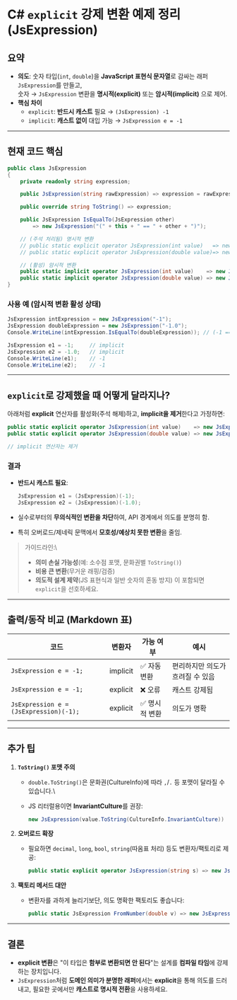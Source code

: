 # C# `explicit` 강제 변환 예제 정리 (JsExpression)

## 요약

-   **의도**: 숫자 타입(`int`, `double`)을 **JavaScript 표현식
    문자열**로 감싸는 래퍼 `JsExpression`를 만들고,\
    숫자 → `JsExpression` 변환을 **명시적(explicit)** 또는
    **암시적(implicit)** 으로 제어.
-   **핵심 차이**
    -   `explicit`: **반드시 캐스트** 필요 → `(JsExpression) -1`
    -   `implicit`: **캐스트 없이** 대입 가능 → `JsExpression e = -1`

------------------------------------------------------------------------

## 현재 코드 핵심

``` csharp
public class JsExpression
{
    private readonly string expression;

    public JsExpression(string rawExpression) => expression = rawExpression;

    public override string ToString() => expression;

    public JsExpression IsEqualTo(JsExpression other)
        => new JsExpression("(" + this + " == " + other + ")");

    // (주석 처리됨) 명시적 변환
    // public static explicit operator JsExpression(int value)   => new JsExpression(value.ToString());
    // public static explicit operator JsExpression(double value)=> new JsExpression(value.ToString());

    // (활성) 암시적 변환
    public static implicit operator JsExpression(int value)    => new JsExpression(value.ToString());
    public static implicit operator JsExpression(double value) => new JsExpression(value.ToString());
}
```

### 사용 예 (암시적 변환 활성 상태)

``` csharp
JsExpression intExpression = new JsExpression("-1");
JsExpression doubleExpression = new JsExpression("-1.0");
Console.WriteLine(intExpression.IsEqualTo(doubleExpression)); // (-1 == -1.0)

JsExpression e1 = -1;     // implicit
JsExpression e2 = -1.0;   // implicit
Console.WriteLine(e1);    // -1
Console.WriteLine(e2);    // -1
```

------------------------------------------------------------------------

## `explicit`로 강제했을 때 어떻게 달라지나?

아래처럼 **explicit** 연산자를 활성화(주석 해제)하고, **implicit을
제거**한다고 가정하면:

``` csharp
public static explicit operator JsExpression(int value)    => new JsExpression(value.ToString());
public static explicit operator JsExpression(double value) => new JsExpression(value.ToString());

// implicit 연산자는 제거
```

### 결과

-   **반드시 캐스트 필요**:

    ``` csharp
    JsExpression e1 = (JsExpression)(-1);
    JsExpression e2 = (JsExpression)(-1.0);
    ```

-   실수로부터의 **무의식적인 변환을 차단**하여, API 경계에서 의도를
    분명히 함.

-   특히 오버로드/제네릭 문맥에서 **모호성/예상치 못한 변환**을 줄임.

> 가이드라인:\
> - **의미 손실 가능성**(예: 소수점 포맷, 문화권별 `ToString()`)
> - **비용 큰 변환**(무거운 래핑/검증)
> - **의도적 설계 제약**(JS 표현식과 일반 숫자의 혼동 방지)
> 이 포함되면 `explicit`을 선호하세요.

------------------------------------------------------------------------

## 출력/동작 비교 (Markdown 표)

| 코드                           | 변환자   | 가능 여부   | 예시                          |
|--------------------------------|----------|-------------|-------------------------------|
| `JsExpression e = -1;`         | implicit | ✅ 자동 변환 | 편리하지만 의도가 흐려질 수 있음 |
| `JsExpression e = -1;`         | explicit | ❌ 오류     | 캐스트 강제됨                  |
| `JsExpression e = (JsExpression)(-1);` | explicit | ✅ 명시적 변환 | 의도가 명확                     |

------------------------------------------------------------------------

## 추가 팁

1.  **`ToString()` 포맷 주의**
    -   `double.ToString()`은 문화권(CultureInfo)에 따라 `,`/`.` 등
        포맷이 달라질 수 있습니다.\

    -   JS 리터럴용이면 **InvariantCulture**를 권장:

        ``` csharp
        new JsExpression(value.ToString(CultureInfo.InvariantCulture))
        ```
2.  **오버로드 확장**
    -   필요하면 `decimal`, `long`, `bool`, `string`(따옴표 처리) 등도
        변환자/팩토리로 제공:

        ``` csharp
        public static explicit operator JsExpression(string s) => new JsExpression($"\"{s}\"");
        ```
3.  **팩토리 메서드 대안**
    -   변환자를 과하게 늘리기보단, 의도 명확한 팩토리도 좋습니다:

        ``` csharp
        public static JsExpression FromNumber(double v) => new JsExpression(v.ToString(CultureInfo.InvariantCulture));
        ```

------------------------------------------------------------------------

## 결론

-   **explicit 변환**은 "이 타입은 **함부로 변환되면 안 된다**"는 설계를
    **컴파일 타임**에 강제하는 장치입니다.
-   `JsExpression`처럼 **도메인 의미가 분명한 래퍼**에서는
    **explicit**을 통해 의도를 드러내고, 필요한 곳에서만 **캐스트로
    명시적 전환**을 사용하세요.
